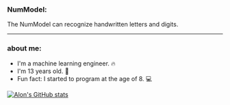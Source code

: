 ### NumModel:
The NumModel can recognize handwritten letters and digits.

---

### about me:

- I'm a machine learning engineer. 🔥
- I'm 13 years old. 🎊
- Fun fact: I started to program at the age of 8. 💻

[![Alon's GitHub stats](https://github-readme-stats.vercel.app/api?username=AlonRoz05&theme=radical&show_icons=true&hide=stars)](https://github.com/anuraghazra/github-readme-stats)
